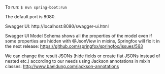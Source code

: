 To run:
`$ mvn spring-boot:run`

The default port is 8080.

Swagger UI: http://localhost:8080/swagger-ui.html

Swagger UI Model Schema shows all the properties of the model even if some properties are hidden with @JsonView in mixins, 
Springfox will fix it in the next release: https://github.com/springfox/springfox/issues/563

We can change the result JSONs (hide fields or create flat JSONs instead of nested etc.) 
according to our needs using Jackson annotations in mixin classes: http://www.baeldung.com/jackson-annotations
